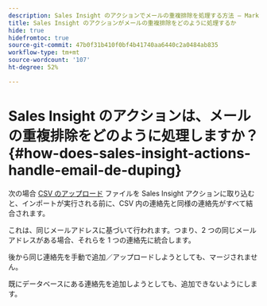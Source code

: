 ```yaml
---
description: Sales Insight のアクションでメールの重複排除を処理する方法 — Marketoドキュメント — 製品ドキュメント
title: Sales Insight のアクションがメールの重複排除をどのように処理するか
hide: true
hidefromtoc: true
source-git-commit: 47b0f31b410f0bf4b41740aa6440c2a0484ab835
workflow-type: tm+mt
source-wordcount: '107'
ht-degree: 52%

---
```


# Sales Insight のアクションは、メールの重複排除をどのように処理しますか？ {#how-does-sales-insight-actions-handle-email-de-duping}

次の場合 [CSV のアップロード](/help/marketo/product-docs/marketo-sales-insight/actions/people/managing-contacts/import-contacts-via-csv.md) ファイルを Sales Insight アクションに取り込むと、インポートが実行される前に、CSV 内の連絡先と同様の連絡先がすべて結合されます。

これは、同じメールアドレスに基づいて行われます。つまり、2 つの同じメールアドレスがある場合、それらを 1 つの連絡先に統合します。

後から同じ連絡先を手動で追加／アップロードしようとしても、マージされません。

既にデータベースにある連絡先を追加しようとしても、追加できないようにします。
